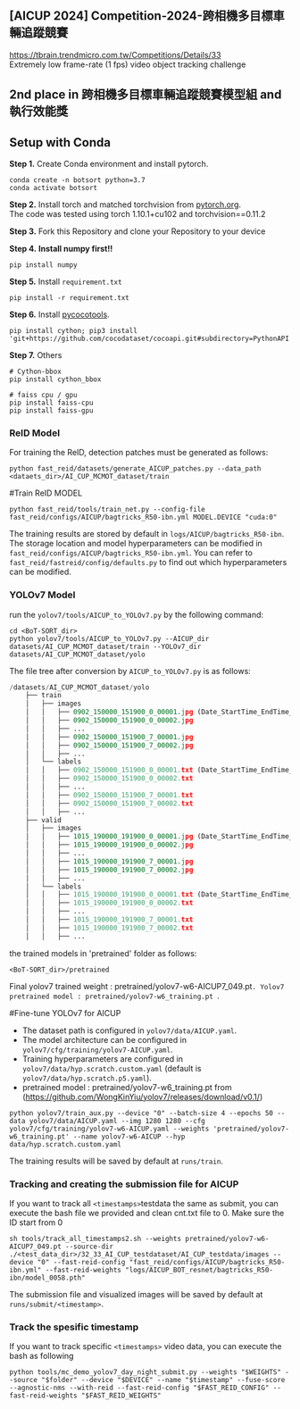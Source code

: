 ## [AICUP 2024] Competition-2024-跨相機多目標車輛追蹤競賽
https://tbrain.trendmicro.com.tw/Competitions/Details/33 <br>
Extremely low frame-rate (1 fps) video object tracking challenge
## 2nd place in 跨相機多目標車輛追蹤競賽模型組 and 執行效能獎


## Setup with Conda
**Step 1.** Create Conda environment and install pytorch.
```shell
conda create -n botsort python=3.7
conda activate botsort
```
**Step 2.** Install torch and matched torchvision from [pytorch.org](https://pytorch.org/get-started/locally/).<br>
The code was tested using torch 1.10.1+cu102 and torchvision==0.11.2

**Step 3.** Fork this Repository and clone your Repository to your device

**Step 4.** **Install numpy first!!**
```shell
pip install numpy
```

**Step 5.** Install `requirement.txt`
```shell
pip install -r requirement.txt
```

**Step 6.** Install [pycocotools](https://github.com/cocodataset/cocoapi).
```shell
pip install cython; pip3 install 'git+https://github.com/cocodataset/cocoapi.git#subdirectory=PythonAPI'
```

**Step 7.** Others
```shell
# Cython-bbox
pip install cython_bbox

# faiss cpu / gpu
pip install faiss-cpu
pip install faiss-gpu
```




### ReID Model 

For training the ReID, detection patches must be generated as follows:   
```shell
python fast_reid/datasets/generate_AICUP_patches.py --data_path <dataets_dir>/AI_CUP_MCMOT_dataset/train
```

#Train ReID MODEL
```shell
python fast_reid/tools/train_net.py --config-file fast_reid/configs/AICUP/bagtricks_R50-ibn.yml MODEL.DEVICE "cuda:0"
```

The training results are stored by default in ```logs/AICUP/bagtricks_R50-ibn```. The storage location and model hyperparameters can be modified in ```fast_reid/configs/AICUP/bagtricks_R50-ibn.yml```.
You can refer to `fast_reid/fastreid/config/defaults.py` to find out which hyperparameters can be modified.




### YOLOv7 Model

run the `yolov7/tools/AICUP_to_YOLOv7.py` by the following command:
```
cd <BoT-SORT_dir>
python yolov7/tools/AICUP_to_YOLOv7.py --AICUP_dir datasets/AI_CUP_MCMOT_dataset/train --YOLOv7_dir datasets/AI_CUP_MCMOT_dataset/yolo
```
The file tree after conversion by `AICUP_to_YOLOv7.py` is as follows:

```python
/datasets/AI_CUP_MCMOT_dataset/yolo
    ├── train
    │   ├── images
    │   │   ├── 0902_150000_151900_0_00001.jpg (Date_StartTime_EndTime_CamID_FrameNum)
    │   │   ├── 0902_150000_151900_0_00002.jpg
    │   │   ├── ...
    │   │   ├── 0902_150000_151900_7_00001.jpg
    │   │   ├── 0902_150000_151900_7_00002.jpg
    │   │   ├── ...
    │   └── labels
    │   │   ├── 0902_150000_151900_0_00001.txt (Date_StartTime_EndTime_CamID_FrameNum)
    │   │   ├── 0902_150000_151900_0_00002.txt
    │   │   ├── ...
    │   │   ├── 0902_150000_151900_7_00001.txt
    │   │   ├── 0902_150000_151900_7_00002.txt
    │   │   ├── ...
    ├── valid
    │   ├── images
    │   │   ├── 1015_190000_191900_0_00001.jpg (Date_StartTime_EndTime_CamID_FrameNum)
    │   │   ├── 1015_190000_191900_0_00002.jpg
    │   │   ├── ...
    │   │   ├── 1015_190000_191900_7_00001.jpg
    │   │   ├── 1015_190000_191900_7_00002.jpg
    │   │   ├── ...
    │   └── labels
    │   │   ├── 1015_190000_191900_0_00001.txt (Date_StartTime_EndTime_CamID_FrameNum)
    │   │   ├── 1015_190000_191900_0_00002.txt
    │   │   ├── ...
    │   │   ├── 1015_190000_191900_7_00001.txt
    │   │   ├── 1015_190000_191900_7_00002.txt
    │   │   ├── ...
```



the trained models in 'pretrained' folder as follows:
```
<BoT-SORT_dir>/pretrained
```
Final yolov7 trained weight : pretrained/yolov7-w6-AICUP7_049.pt`.
Yolov7 pretrained model : pretrained/yolov7-w6_training.pt `.




#Fine-tune YOLOv7 for AICUP

- The dataset path is configured in `yolov7/data/AICUP.yaml`.
- The model architecture can be configured in `yolov7/cfg/training/yolov7-AICUP.yaml`.
- Training hyperparameters are configured in `yolov7/data/hyp.scratch.custom.yaml` (default is `yolov7/data/hyp.scratch.p5.yaml`).
- pretrained model : pretrained/yolov7-w6_training.pt  from (https://github.com/WongKinYiu/yolov7/releases/download/v0.1/)

```shell
python yolov7/train_aux.py --device "0" --batch-size 4 --epochs 50 --data yolov7/data/AICUP.yaml --img 1280 1280 --cfg yolov7/cfg/training/yolov7-w6-AICUP.yaml --weights 'pretrained/yolov7-w6_training.pt' --name yolov7-w6-AICUP --hyp data/hyp.scratch.custom.yaml
```
The training results will be saved by default at `runs/train`.



### Tracking and creating the submission file for AICUP 
If you want to track all `<timestamps>`testdata the same as submit, you can execute the bash file we provided and clean cnt.txt file to 0. Make sure the ID start from 0
```shell
sh tools/track_all_timestamps2.sh --weights pretrained/yolov7-w6-AICUP7_049.pt --source-dir ./<test_data_dir>/32_33_AI_CUP_testdataset/AI_CUP_testdata/images --device "0" --fast-reid-config "fast_reid/configs/AICUP/bagtricks_R50-ibn.yml" --fast-reid-weights "logs/AICUP_BOT_resnet/bagtricks_R50-ibn/model_0058.pth"
```
The submission file and visualized images will be saved by default at `runs/submit/<timestamp>`.


### Track the spesific timestamp
If you want to track specific `<timestamps>` video data, you can execute the bash as following
```shell
python tools/mc_demo_yolov7_day_night_submit.py --weights "$WEIGHTS" --source "$folder" --device "$DEVICE" --name "$timestamp" --fuse-score --agnostic-nms --with-reid --fast-reid-config "$FAST_REID_CONFIG" --fast-reid-weights "$FAST_REID_WEIGHTS"
```










